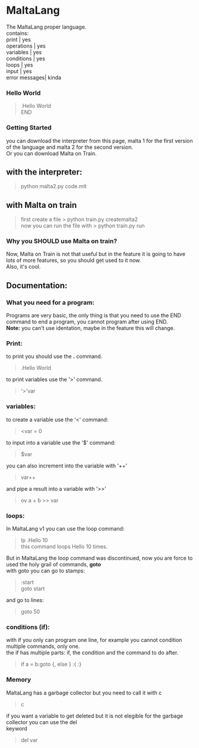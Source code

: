 # MaltaLang
The MaltaLang proper language.  
contains:  
print         | yes  
operations    | yes  
variables     | yes  
conditions    | yes  
loops         | yes  
input         | yes   
error messages| kinda   

### Hello World  
>.Hello World  
>END 

### Getting Started  
you can download the interpreter from this page, malta 1 for the first version of the language and malta 2 for the second version.  
Or you can download Malta on Train.  

## with the interpreter:  
>python malta2.py code.mlt  
## with Malta on train  
>first create a file > python train.py createmalta2  
>now you can run the file with > python train.py run  

### Why you SHOULD use Malta on train?  
Now, Malta on Train is not that useful but in the feature it is going to have lots of more features, so you should get used to it now.  
Also, it's cool.  

## Documentation:  
### What you need for a program:  
Programs are very basic, the only thing is that you need to use the END command to end a program, you cannot program after using END.  
**Note:** you can't use identation, maybe in the feature this will change.  

### Print:
to print you should use the **.** command.  
>.Hello World  

to print variables use the '>' command.  
> '>'var

### variables:  
to create a variable use the '<' command:  
> <var = 0  

to input into a variable use the '$' command:  
> $var  

you can also increment into the variable with '++'  
>var++  

and pipe a result into a variable with '>>'  
>ov a + b >> var  

### loops:  
In MaltaLang v1 you can use the loop command:  
>lp .Hello 10  
this command loops Hello 10 times.  

But in MaltaLang the loop command was discontinued, now you are force to used the holy grail of commands, **goto**  
with goto you can go to  stamps:  
> :start  
> goto start  

and go to lines:
>goto 50  

 

### conditions (if):  
with if you only can program one line, for example you cannot condition multiple commands, only one.  
the if has multiple parts: if, the condition and the command to do after.  
>if a = b:goto {, else }
:{
:}

### Memory  
MaltaLang has a garbage collector but you need to call it with c   
>c  

if you want a variable to get deleted but it is not elegible for the garbage collector you can use the del  
 keyword  
>del var





